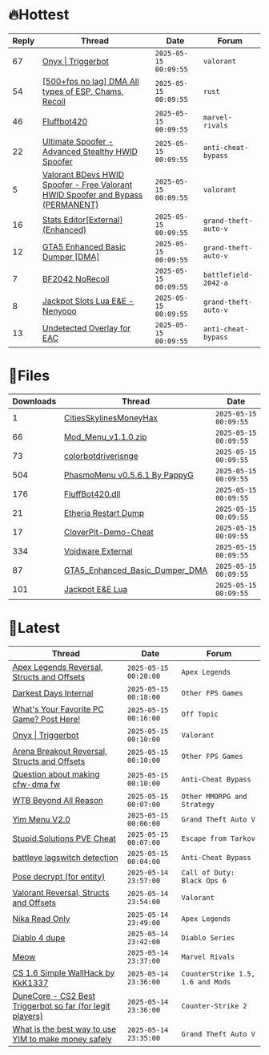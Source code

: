 # 🔥Hottest
|Reply|Thread|Date|Forum|
|-----|------|----|-----|
|67|[Onyx &#124; Triggerbot](https://%75%6E%6B%6E%6F%77%6E%63%68%65%61%74%73.%6D%65/%66%6F%72%75%6D/valorant/699725-onyx-triggerbot.html)|`2025-05-15 00:09:55`|`valorant`|
|54|[&#91;500&#43;fps no lag&#93; DMA All types of ESP, Chams, Recoil](https://%75%6E%6B%6E%6F%77%6E%63%68%65%61%74%73.%6D%65/%66%6F%72%75%6D/rust/699879-500-fps-lag-dma-types-esp-chams-recoil.html)|`2025-05-15 00:09:55`|`rust`|
|46|[Fluffbot420](https://%75%6E%6B%6E%6F%77%6E%63%68%65%61%74%73.%6D%65/%66%6F%72%75%6D/marvel-rivals/700017-fluffbot420.html)|`2025-05-15 00:09:55`|`marvel-rivals`|
|22|[Ultimate Spoofer &#45; Advanced Stealthy HWID Spoofer](https://%75%6E%6B%6E%6F%77%6E%63%68%65%61%74%73.%6D%65/%66%6F%72%75%6D/anti-cheat-bypass/700067-ultimate-spoofer-advanced-stealthy-hwid-spoofer.html)|`2025-05-15 00:09:55`|`anti-cheat-bypass`|
|5|[Valorant BDevs HWID Spoofer &#45; Free Valorant HWID Spoofer and Bypass &#40;PERMANENT&#41;](https://%75%6E%6B%6E%6F%77%6E%63%68%65%61%74%73.%6D%65/%66%6F%72%75%6D/valorant/699928-valorant-bdevs-hwid-spoofer-free-valorant-hwid-spoofer-bypass-permanent.html)|`2025-05-15 00:09:55`|`valorant`|
|16|[Stats Editor&#91;External&#93; &#40;Enhanced&#41;](https://%75%6E%6B%6E%6F%77%6E%63%68%65%61%74%73.%6D%65/%66%6F%72%75%6D/grand-theft-auto-v/699943-stats-editor-external-enhanced.html)|`2025-05-15 00:09:55`|`grand-theft-auto-v`|
|12|[GTA5 Enhanced Basic Dumper &#91;DMA&#93;](https://%75%6E%6B%6E%6F%77%6E%63%68%65%61%74%73.%6D%65/%66%6F%72%75%6D/grand-theft-auto-v/700169-gta5-enhanced-basic-dumper-dma.html)|`2025-05-15 00:09:55`|`grand-theft-auto-v`|
|7|[BF2042 NoRecoil](https://%75%6E%6B%6E%6F%77%6E%63%68%65%61%74%73.%6D%65/%66%6F%72%75%6D/battlefield-2042-a/699701-bf2042-norecoil.html)|`2025-05-15 00:09:55`|`battlefield-2042-a`|
|8|[Jackpot Slots Lua E&E &#45; Nenyooo](https://%75%6E%6B%6E%6F%77%6E%63%68%65%61%74%73.%6D%65/%66%6F%72%75%6D/grand-theft-auto-v/700161-jackpot-slots-lua-nenyooo.html)|`2025-05-15 00:09:55`|`grand-theft-auto-v`|
|13|[Undetected Overlay for EAC](https://%75%6E%6B%6E%6F%77%6E%63%68%65%61%74%73.%6D%65/%66%6F%72%75%6D/anti-cheat-bypass/699747-undetected-overlay-eac.html)|`2025-05-15 00:09:55`|`anti-cheat-bypass`|
# 📄Files
|Downloads|Thread|Date|
|---------|------|----|
|1|[CitiesSkylinesMoneyHax](https://%75%6E%6B%6E%6F%77%6E%63%68%65%61%74%73.%6D%65/%66%6F%72%75%6D/downloads.php?do=file&id=49754)|`2025-05-15 00:09:55`|
|66|[Mod&#95;Menu&#95;v1&#46;1&#46;0&#46;zip](https://%75%6E%6B%6E%6F%77%6E%63%68%65%61%74%73.%6D%65/%66%6F%72%75%6D/downloads.php?do=file&id=49751)|`2025-05-15 00:09:55`|
|73|[colorbotdriverisnge](https://%75%6E%6B%6E%6F%77%6E%63%68%65%61%74%73.%6D%65/%66%6F%72%75%6D/downloads.php?do=file&id=49749)|`2025-05-15 00:09:55`|
|504|[PhasmoMenu v0&#46;5&#46;6&#46;1 By PappyG](https://%75%6E%6B%6E%6F%77%6E%63%68%65%61%74%73.%6D%65/%66%6F%72%75%6D/downloads.php?do=file&id=49741)|`2025-05-15 00:09:55`|
|176|[FluffBot420&#46;dll](https://%75%6E%6B%6E%6F%77%6E%63%68%65%61%74%73.%6D%65/%66%6F%72%75%6D/downloads.php?do=file&id=49739)|`2025-05-15 00:09:55`|
|21|[Etheria Restart Dump](https://%75%6E%6B%6E%6F%77%6E%63%68%65%61%74%73.%6D%65/%66%6F%72%75%6D/downloads.php?do=file&id=49736)|`2025-05-15 00:09:55`|
|17|[CloverPit&#45;Demo&#45;Cheat](https://%75%6E%6B%6E%6F%77%6E%63%68%65%61%74%73.%6D%65/%66%6F%72%75%6D/downloads.php?do=file&id=49734)|`2025-05-15 00:09:55`|
|334|[Voidware External](https://%75%6E%6B%6E%6F%77%6E%63%68%65%61%74%73.%6D%65/%66%6F%72%75%6D/downloads.php?do=file&id=49732)|`2025-05-15 00:09:55`|
|87|[GTA5&#95;Enhanced&#95;Basic&#95;Dumper&#95;DMA](https://%75%6E%6B%6E%6F%77%6E%63%68%65%61%74%73.%6D%65/%66%6F%72%75%6D/downloads.php?do=file&id=49730)|`2025-05-15 00:09:55`|
|101|[Jackpot E&E Lua](https://%75%6E%6B%6E%6F%77%6E%63%68%65%61%74%73.%6D%65/%66%6F%72%75%6D/downloads.php?do=file&id=49729)|`2025-05-15 00:09:55`|
# 💬Latest
|Thread|Date|Forum|
|------|----|-----|
|[Apex Legends Reversal, Structs and Offsets](https://%75%6E%6B%6E%6F%77%6E%63%68%65%61%74%73.%6D%65/%66%6F%72%75%6D/apex-legends/319804-apex-legends-reversal-structs-offsets.html)|`2025-05-15 00:20:00`|`Apex Legends`|
|[Darkest Days Internal](https://%75%6E%6B%6E%6F%77%6E%63%68%65%61%74%73.%6D%65/%66%6F%72%75%6D/other-fps-games/700489-darkest-days-internal.html)|`2025-05-15 00:18:00`|`Other FPS Games`|
|[What's Your Favorite PC Game?  Post Here&#33;](https://%75%6E%6B%6E%6F%77%6E%63%68%65%61%74%73.%6D%65/%66%6F%72%75%6D/off-topic/36192-whats-favorite-pc-game-post.html)|`2025-05-15 00:16:00`|`Off Topic`|
|[Onyx &#124; Triggerbot](https://%75%6E%6B%6E%6F%77%6E%63%68%65%61%74%73.%6D%65/%66%6F%72%75%6D/valorant/699725-onyx-triggerbot.html)|`2025-05-15 00:10:00`|`Valorant`|
|[Arena Breakout Reversal, Structs and Offsets](https://%75%6E%6B%6E%6F%77%6E%63%68%65%61%74%73.%6D%65/%66%6F%72%75%6D/other-fps-games/636170-arena-breakout-reversal-structs-offsets.html)|`2025-05-15 00:10:00`|`Other FPS Games`|
|[Question about making cfw&#45;dma fw](https://%75%6E%6B%6E%6F%77%6E%63%68%65%61%74%73.%6D%65/%66%6F%72%75%6D/anti-cheat-bypass/700460-question-cfw-dma-fw.html)|`2025-05-15 00:10:00`|`Anti-Cheat Bypass`|
|[WTB Beyond All Reason](https://%75%6E%6B%6E%6F%77%6E%63%68%65%61%74%73.%6D%65/%66%6F%72%75%6D/other-mmorpg-and-strategy/688713-wtb-beyond-reason.html)|`2025-05-15 00:07:00`|`Other MMORPG and Strategy`|
|[Yim Menu V2&#46;0](https://%75%6E%6B%6E%6F%77%6E%63%68%65%61%74%73.%6D%65/%66%6F%72%75%6D/grand-theft-auto-v/693751-yim-menu-v2-0-a.html)|`2025-05-15 00:06:00`|`Grand Theft Auto V`|
|[Stupid&#46;Solutions PVE Cheat](https://%75%6E%6B%6E%6F%77%6E%63%68%65%61%74%73.%6D%65/%66%6F%72%75%6D/escape-from-tarkov/656746-stupid-solutions-pve-cheat.html)|`2025-05-15 00:07:00`|`Escape from Tarkov`|
|[battleye lagswitch detection](https://%75%6E%6B%6E%6F%77%6E%63%68%65%61%74%73.%6D%65/%66%6F%72%75%6D/anti-cheat-bypass/700487-battleye-lagswitch-detection.html)|`2025-05-15 00:04:00`|`Anti-Cheat Bypass`|
|[Pose decrypt &#40;for entity&#41;](https://%75%6E%6B%6E%6F%77%6E%63%68%65%61%74%73.%6D%65/%66%6F%72%75%6D/call-of-duty-black-ops-6-a/700510-pose-decrypt-entity.html)|`2025-05-14 23:57:00`|`Call of Duty: Black Ops 6`|
|[Valorant Reversal, Structs and Offsets](https://%75%6E%6B%6E%6F%77%6E%63%68%65%61%74%73.%6D%65/%66%6F%72%75%6D/valorant/385792-valorant-reversal-structs-offsets.html)|`2025-05-14 23:54:00`|`Valorant`|
|[Nika Read Only](https://%75%6E%6B%6E%6F%77%6E%63%68%65%61%74%73.%6D%65/%66%6F%72%75%6D/apex-legends/640853-nika-read.html)|`2025-05-14 23:49:00`|`Apex Legends`|
|[Diablo 4 dupe](https://%75%6E%6B%6E%6F%77%6E%63%68%65%61%74%73.%6D%65/%66%6F%72%75%6D/diablo-series/699834-diablo-4-dupe.html)|`2025-05-14 23:42:00`|`Diablo Series`|
|[Meow](https://%75%6E%6B%6E%6F%77%6E%63%68%65%61%74%73.%6D%65/%66%6F%72%75%6D/marvel-rivals/699145-meow.html)|`2025-05-14 23:37:00`|`Marvel Rivals`|
|[CS 1&#46;6 Simple WallHack by KkK1337](https://%75%6E%6B%6E%6F%77%6E%63%68%65%61%74%73.%6D%65/%66%6F%72%75%6D/counterstrike-1-5-1-6-and-mods/496671-cs-1-6-simple-wallhack-kkk1337.html)|`2025-05-14 23:36:00`|`CounterStrike 1.5, 1.6 and Mods`|
|[DuneCore &#45; CS2 Best Triggerbot so far &#40;for legit players&#41;](https://%75%6E%6B%6E%6F%77%6E%63%68%65%61%74%73.%6D%65/%66%6F%72%75%6D/counter-strike-2-a/691168-dunecore-cs2-triggerbot-legit-players.html)|`2025-05-14 23:36:00`|`Counter-Strike 2`|
|[What is the best way to use YIM to make money safely](https://%75%6E%6B%6E%6F%77%6E%63%68%65%61%74%73.%6D%65/%66%6F%72%75%6D/grand-theft-auto-v/700395-yim-money-safely.html)|`2025-05-14 23:35:00`|`Grand Theft Auto V`|
